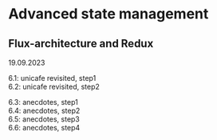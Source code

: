 # Advanced state management  

## Flux-architecture and Redux  
19.09.2023  

6.1: unicafe revisited, step1  
6.2: unicafe revisited, step2  
  
6.3: anecdotes, step1  
6.4: anecdotes, step2  
6.5: anecdotes, step3  
6.6: anecdotes, step4  







